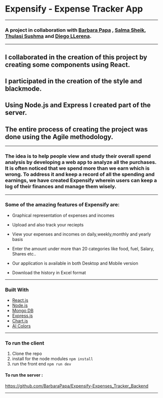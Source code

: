 # Expensify - Expense Tracker App

---

### A project in collaboration with  [Barbara Papa](https://github.com/BarbaraPapa) , [Salma Sheik](https://github.com/SalmaRepo), [Thulasi Sushma](https://github.com/ThulasiSushma) and [Diego LLerena](https://github.com/LLDieg).
---
## I collaborated in the creation of this project by creating some components using React.
## I participated in the creation of the style and blackmode.
## Using Node.js and Express I created part of the server.
## The entire process of creating the project was done using the Agile methodology.
---
### The idea is to help people view and study their overall spend analysis by developing a web app to analyze all the purchases. It is often noticed that we spend more than we earn which is wrong. To address it and keep a record of all the spending and earnings, we have created Expensify wherein users can keep a log of their finances and manage them wisely.
---


### Some of the amazing features of Expensify are:

- Graphical representation of expenses and incomes

- Upload and also track your reciepts 

- View your expenses and incomes on  daily,weekly,monthly and yearly basis

- Enter the amount under more than 20 categories like food, fuel, Salary, Shares etc..

- Our application is available in both Desktop and Mobile version

- Download the history in Excel format

---

### Built With

* [React.js](https://reactjs.org/)
* [Node.js](https://nodejs.org/en/)
* [Mongo DB](https://www.mongodb.com/)
* [Express.js](https://expressjs.com/)
* [Chart.js](https://www.chartjs.org/)
* [AI Colors](https://aicolors.co/)

---

### To run the client

1. Clone the repo
2. install for the node modules `npm install`
3. run the front end `npm run dev`

#### To run the server :

https://github.com/BarbaraPapa/Expensify-Expenses_Tracker_Backend

---

 
